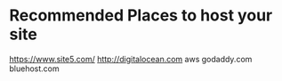 # Recommended Places to host your site

https://www.site5.com/
http://digitalocean.com
aws
godaddy.com
bluehost.com

